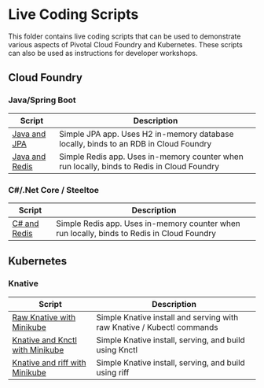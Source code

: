 # Live Coding Scripts

This folder contains live coding scripts that can be used to demonstrate various aspects of Pivotal Cloud Foundry and Kubernetes. These scripts can also be used as instructions for developer workshops.

## Cloud Foundry

### Java/Spring Boot

Script | Description
--|--
[Java and JPA](JavaJPA.MD)| Simple JPA app. Uses H2 in-memory database locally, binds to an RDB in Cloud Foundry 
[Java and Redis](JavaRedis.MD) | Simple Redis app. Uses in-memory counter when run locally, binds to Redis in Cloud Foundry

### C#/.Net Core / Steeltoe

Script | Description
--|--
[C# and Redis](DotNetCoreRedis.md) | Simple Redis app. Uses in-memory counter when run locally, binds to Redis in Cloud Foundry

## Kubernetes

### Knative

Script | Description
--|--
[Raw Knative with Minikube](KnativeMinikube.md) | Simple Knative install and serving with raw Knative / Kubectl commands
[Knative and Knctl with Minikube](KnativeAndKnctlMinikube.md) | Simple Knative install, serving, and build using Knctl
[Knative and riff with Minikube](KnativeAndRiffMinikube.md) | Simple Knative install, serving, and build using riff
